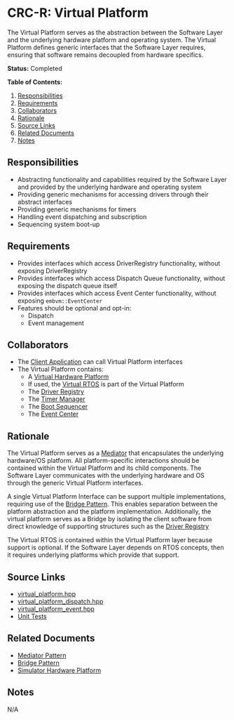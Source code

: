 # CRC-R: Virtual Platform

The Virtual Platform serves as the abstraction between the Software Layer and the underlying hardware platform and operating system. The Virtual Platform defines generic interfaces that the Software Layer requires, ensuring that software remains decoupled from hardware specifics.

**Status:** Completed

**Table of Contents:**

1. [Responsibilities](#responsibilities)
2. [Requirements](#requirements)
3. [Collaborators](#collaborators)
4. [Rationale](#rationale)
5. [Source Links](#source-links)
6. [Related Documents](#related-documents)
7. [Notes](#notes)

## Responsibilities

* Abstracting functionality and capabilities required by the Software Layer and provided by the underlying hardware and operating system
* Providing generic mechanisms for accessing drivers through their abstract interfaces
* Providing generic mechanisms for timers
* Handling event dispatching and subscription
* Sequencing system boot-up

## Requirements

* Provides interfaces which access DriverRegistry functionality, without exposing DriverRegistry
* Provides interfaces which access Dispatch Queue functionality, without exposing the dispatch queue itself
* Provides interfaces which access Event Center functionality, without exposing `embvm::EventCenter`
* Features should be optional and opt-in:
    * Dispatch
    * Event management

## Collaborators

* The [Client Application](../client_application.md) can call Virtual Platform interfaces
* The Virtual Platform contains:
	* A [Virtual Hardware Platform](virtual_hardware_platform.md)
	* If used, the [Virtual RTOS](virtual_rtos.md) is part of the Virtual Platform
	* The [Driver Registry](driver_registry.md)
	* The [Timer Manager](timer_manager.md)
	* The [Boot Sequencer](boot_sequener.md)
    * The [Event Center](event_center.md)

## Rationale

The Virtual Platform serves as a [Mediator](../../../patterns/mediator.md) that encapsulates the underlying hardware/OS platform. All platform-specific interactions should be contained within the Virtual Platform and its child components. The Software Layer communicates with the underlying hardware and OS through the generic Virtual Platform interfaces.

A single Virtual Platform Interface can be support multiple implementations, requiring use of the [Bridge Pattern](../../../patterns/bridge.md). This enables separation between the platform abstraction and the platform implementation. Additionally, the virtual platform serves as a Bridge by isolating the client software from direct knowledge of supporting structures such as the [Driver Registry](driver_registry.md)

The Virtual RTOS is contained within the Virtual Platform layer because support is optional. If the Software Layer depends on RTOS concepts, then it requires underlying platforms which provide that support.

## Source Links

* [virtual_platform.hpp](../../../../src/core/platform/virtual_platform.hpp)
* [virtual_platform_dispatch.hpp](../../../../src/core/platform/virtual_platformdispatch.hpp)
* [virtual_platform_event.hpp](../../../../src/core/platform/virtual_platform_event.hpp)
* [Unit Tests](../../../../src/core/platform/virtual_platform_tests.cpp)

## Related Documents

* [Mediator Pattern](../../../patterns/mediator.md)
* [Bridge Pattern](../../../patterns/bridge.md)
* [Simulator Hardware Platform](simulator_hardware_platform.md)

## Notes

N/A
